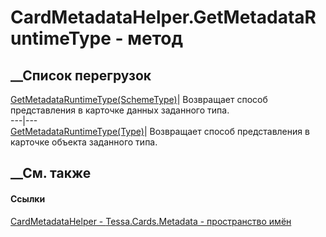 # CardMetadataHelper.GetMetadataRuntimeType - метод
##  __Список перегрузок
[GetMetadataRuntimeType(SchemeType)](M_Tessa_Cards_Metadata_CardMetadataHelper_GetMetadataRuntimeType_1.htm)|
Возвращает способ представления в карточке данных заданного типа.  
---|---  
[GetMetadataRuntimeType(Type)](M_Tessa_Cards_Metadata_CardMetadataHelper_GetMetadataRuntimeType.htm)|
Возвращает способ представления в карточке объекта заданного типа.  
## __См. также
#### Ссылки
[CardMetadataHelper - ](T_Tessa_Cards_Metadata_CardMetadataHelper.htm)
[Tessa.Cards.Metadata - пространство имён](N_Tessa_Cards_Metadata.htm)
